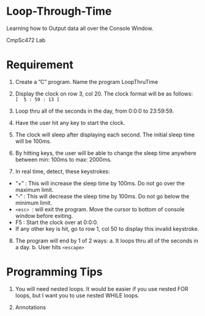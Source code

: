 # Loop-Through-Time
Learning how to Output data all over the Console Window.


CmpSc472 Lab

# Requirement
1. Create a  ”C” program.  Name the program LoopThruTime

2. Display the clock on row 3, col 20.  The clock format will be as follows:  
``` [  5 : 59 : 13 ] ```

3. Loop thru all of the seconds in the day, from 0:0:0 to 23:59:59.

4. Have the user hit any key to start the clock.

5. The clock will sleep after displaying each second.  The initial sleep time will be 100ms.

6. By hitting keys, the user will be able to change the sleep time anywhere between min: 
100ms  to max: 2000ms.

7. In real time, detect, these keystrokes:
  * “+” : This will increase the sleep time by 100ms.  Do not go over the maximum limit.
  * “-“ : This will decrease the sleep time by 100ms. Do not go below the minimum limit.
  * ```<esc> ```: will exit the program. Move the cursor to bottom of console window before exiting.
  * F5  : Start the clock over at 0:0:0.
  * If any other key is hit, go to row 1, col 50 to display this invalid keystroke.

8. The program will end by 1 of 2 ways:
    a. It loops thru all of the seconds in a day.
    b. User hits ```<escape>```

# Programming Tips

1. You will need nested loops.  It would be easier if you use nested FOR loops, but I want 
you to use nested WHILE loops.

2. Annotations
